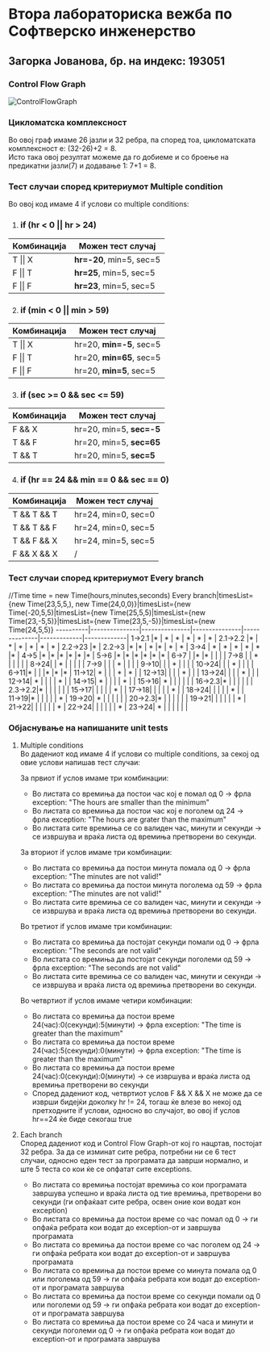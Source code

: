# Втора лабораториска вежба по Софтверско инженерство
## Загорка Јованова, бр. на индекс: 193051

### Control Flow Graph
![ControlFlowGraph](https://user-images.githubusercontent.com/79025916/118256503-d329b580-b4ad-11eb-82fe-9782729ca6d0.png)

### Цикломатска комплексност
Во овој граф имаме 26 јазли и 32 ребра, па според тоа, цикломатската комплексност е: (32-26)+2 = 8.\
Исто така овој резултат можеме да го добиеме и со броење на предикатни јазли(7) и додавање 1: 7+1 = 8.

### Тест случаи според критериумот Multiple condition
Во овој код имаме 4 if услови со multiple conditions:

1. ### if (hr < 0 || hr > 24)
   
Комбинација|Можен тест случај
----------|--------------
T &#124;&#124; X | **hr=-20**, min=5, sec=5 |
F &#124;&#124; T | **hr=25**, min=5, sec=5 |
F &#124;&#124; F | **hr=23**, min=5, sec=5 |

2. ### if (min < 0 || min > 59)
Комбинација|Можен тест случај
----------|--------------
T &#124;&#124; X | hr=20, **min=-5**, sec=5 |
F &#124;&#124; T | hr=20, **min=65**, sec=5 |
F &#124;&#124; F | hr=20, **min=5**, sec=5 |

3. ### if (sec >= 0 && sec <= 59)
Комбинација|Можен тест случај
----------|--------------
F && X | hr=20, min=5, **sec=-5** |
T && F | hr=20, min=5, **sec=65** |
T && T | hr=20, min=5, **sec=5** |

4. ### if (hr == 24 && min == 0 && sec == 0)
Комбинација|Можен тест случај
----------|--------------
T && T && T | hr=24, min=0, sec=0
T && T && F | hr=24, min=0, sec=5
T && F && X | hr=24, min=5, sec=5
F && X && X | /

### Тест случаи според критериумот Every branch
//Time time = new Time(hours,minutes,seconds)
Every branch|timesList={new Time(23,5,5,), new Time(24,0,0)}|timesList={new Time(-20,5,5)|timesList={new Time(25,5,5)|timesList={new Time(23,-5,5)}|timesList={new Time(23,5,-5)}|timesList={new Time(24,5,5)}
----------|---------------|---------------|---------------|--------------|-------------|-------------|
1→2.1     |*              |	*	            | *             |	*            |	*          |	*          |
2.1→2.2   |* |	* |	* |	* |	* |	* |
2.2→23    |* |
2.2→3     |*	|* |	* |* |	* |	* |
3→4 | *	| * |	* |	* |	*	|* |
4→5 |*	|*	|*	|*	|*	|* |
5→6 |*	|*	|*	|*	|*	|* |
6→7 |   |*	|*  |   |   |  |
7→8 |   | * |   |   |   |  |
8→24|   | * |   |   |   |  |
7→9 |   |   | * |   |   |  |
9→10|   |   | * |   |   |  |
10→24|  |   | * |   |   |  |
6→11|*	|		|	  |*	|*  |*  |
11→12| * |  |		|	*	| * |   |
12→13|   |  |   | * |   |   |
13→24|   |  |   | * |   |   |
12→14| * |  |   |   | * |   |
14→15| * |  |   |   | * |   |
15→16| * |  |   |   |   |   |
16→2.3|* |  |   |   |   |   |
2.3→2.2|* | |   |   |   |   |
15→17|    | |   |   | * |   |
17→18|    | |   |   | * |   |
18→24|    | |   |   | * |   |
11→19|*   | |   |   |   | * |
19→20| *  | |   |   |   |   |
20→2.3|*  | |   |   |   |   |
19→21|    | |   |   |   | * |
21→22|    | |   |   |   | * |
22→24|    | |   |   |   | * |
23→24| *  | |   |   |   |   |

### Објаснување на напишаните unit tests
1. Multiple conditions\
   Во дадениот код имаме 4 if услови со multiple conditions, за секој од овие услови напишав тест случаи:
   
   За првиот if услов имаме три комбинации:
   - Во листата со времиња да постои час кој е помал од 0 -> фрла exception: "The hours are smaller than the minimum"
   - Во листата со времиња да постои час кој е поголем од 24 -> фрла exception: "The hours are grater than the maximum"
   - Во листата сите времиња се со валиден час, минути и секунди -> се извршува и враќа листа од времиња претворени во секунди.
   
   За вториот if услов имаме три комбинации:
   - Во листата со времиња да постои минута помала од 0 -> фрла exception: "The minutes are not valid!"
   - Во листата со времиња да постои минута поголема од 59 -> фрла exception: "The minutes are not valid!"
   - Во листата сите времиња се со валиден час, минути и секунди -> се извршува и враќа листа од времиња претворени во секунди.
   
   Во третиот if услов имаме три комбинации:
   - Во листата со времиња да постојат секунди помали од 0 -> фрла exception: "The seconds are not valid"
   - Во листата со времиња да постојат секунди поголеми од 59 -> фрла exception: "The seconds are not valid"
   - Во листата сите времиња се со валиден час, минути и секунди -> се извршува и враќа листа од времиња претворени во секунди.
   
   Во четвртиот if услов имаме четири комбинации:
   - Во листата со времиња да постои време 24(час):0(секунди):5(минути) -> фрла exception: "The time is greater than the maximum"
   - Во листата со времиња да постои време 24(час):5(секунди):0(минути) -> фрла exception: "The time is greater than the maximum"
   - Во листата со времиња да постои време 24(час):0(секунди):0(минути) -> се извршува и враќа листа од времиња претворени во секунди
   - Според дадениот код, четвртиот услов F && X && X не може да се изврши бидејќи доколку hr != 24, тогаш ќе влезе во некој од претходните if услови, односно во случајот, во овој if услов hr==24 ќе биде секогаш true
   
2. Each branch\
    Според дадениот код и Control Flow Graph-от кој го нацртав, постојат 32 ребра. За да се изминат сите ребра, потребни ни се 6 тест случаи, односно еден тест за програмата да заврши нормално, и ште 5 теста со кои ќе се опфатат сите exceptions.
    - Во листата со времиња постојат времиња со кои програмата завршува успешно и враќа листа од тие времиња, претворени во секунди (ги опфаќаат сите ребра, освен оние кои водат кон exception)
    - Во листата со времиња да постои време со час помал од 0 -> ги опфаќа ребрата кои водат до exception-от и завршува програмата
    - Во листата со времиња да постои време со час поголем од 24 -> ги опфаќа ребрата кои водат до exception-от и завршува програмата
    - Во листата со времиња да постои време со минута помала од 0 или поголема од 59 -> ги опфаќа ребрата кои водат до exception-от и програмата завршува
    - Во листата со времиња да постои време со секунди помали од 0 или поголеми од 59 -> ги опфаќа ребрата кои водат до exception-от и програмата завршува
    - Во листата со времиња да постои време со 24 часа и минути и секунди поголеми од 0 -> ги опфаќа ребрата кои водат до exception-от и програмата завршува
    
